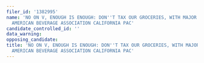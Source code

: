 ```yaml
---
filer_id: '1382995'
name: 'NO ON V, ENOUGH IS ENOUGH: DON''T TAX OUR GROCERIES, WITH MAJOR FUNDING BY
  AMERICAN BEVERAGE ASSOCIATION CALIFORNIA PAC'
candidate_controlled_id: ''
data_warning: 
opposing_candidate: 
title: 'NO ON V, ENOUGH IS ENOUGH: DON''T TAX OUR GROCERIES, WITH MAJOR FUNDING BY
  AMERICAN BEVERAGE ASSOCIATION CALIFORNIA PAC'
---
```

